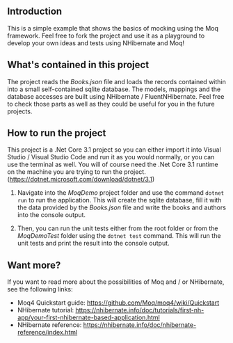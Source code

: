 ## Introduction

This is a simple example that shows the basics of mocking using the Moq framework.
Feel free to fork the project and use it as a playground to develop your own ideas and tests using NHibernate and Moq!

## What's contained in this project

The project reads the _Books.json_ file and loads the records contained within into a small self-contained sqlite database.
The models, mappings and the database accesses are built using NHibernate / FluentNHibernate. Feel free to check those parts as well as they could be useful for you in the future projects.

## How to run the project
This project is a .Net Core 3.1 project so you can either import it into Visual Studio / Visual Studio Code and run it as you would normally, or you can use the terminal as well. You will of course need the .Net Core 3.1 runtime on the machine you are trying to run the project. (https://dotnet.microsoft.com/download/dotnet/3.1)

1. Navigate into the _MoqDemo_ project folder and use the command `dotnet run` to run the application. This will create the sqlite database, fill it with the data provided by the _Books.json_ file and write the books and authors into the console output.

2. Then, you can run the unit tests either from the root folder or from the _MoqDemoTest_ folder using the `dotnet test` command. This will run the unit tests and print the result into the console output.

## Want more?
If you want to read more about the possibilities of Moq and / or NHibernate, see the following links:

- Moq4 Quickstart guide: https://github.com/Moq/moq4/wiki/Quickstart
- NHibernate tutorial: https://nhibernate.info/doc/tutorials/first-nh-app/your-first-nhibernate-based-application.html
- NHibernate reference: https://nhibernate.info/doc/nhibernate-reference/index.html
